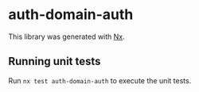 # auth-domain-auth

This library was generated with [Nx](https://nx.dev).

## Running unit tests

Run `nx test auth-domain-auth` to execute the unit tests.
